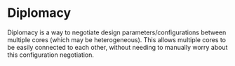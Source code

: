 # Diplomacy
Diplomacy is a way to negotiate design parameters/configurations between multiple cores (which may be heterogeneous).
This allows multiple cores to be easily connected to each other, without needing to manually worry about this configuration negotiation.
